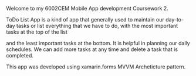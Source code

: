 Welcome to my 6002CEM Mobile App development Coursework 2.


ToDo List App is a kind of app that generally used to maintain our day-to-day tasks or list everything that we have to do, with the most important tasks at the top of the list

and the least important tasks at the bottom. It is helpful in planning our daily schedules. We can add more tasks at any time and delete a task that is completed.


This app was developed using xamarin.forms MVVM Archeticture pattern.


